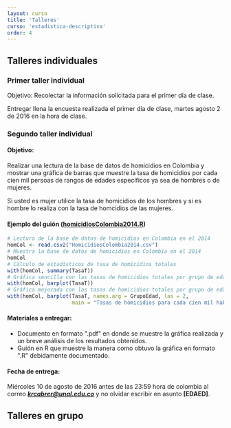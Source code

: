 ```yaml
---
layout: curso
title: 'Talleres'
curso: 'estadistica-descriptiva'
order: 4
---
```


## Talleres individuales

### Primer taller individual

Objetivo: Recolectar la información solicitada para el primer día de clase.

Entregar llena la encuesta realizada el primer día de clase, martes
agosto 2 de 2016 en la hora de clase.


### Segundo taller individual

#### Objetivo:

Realizar una lectura de la base de datos de homicidios en Colombia
y mostrar una gráfica de barras que muestre la tasa de homicidios por
cada cien mil persoas de rangos de edades específicos ya sea de hombres o
de mujeres.

Si usted es mujer utilice la tasa de homicidios de los hombres y si es hombre
lo realiza con la tasa de homcidios de las mujeres.

#### Ejemplo del guión ([homicidiosColombia2014.R](./guiones/HomicidiosColombia2014.R))

```r
# Lectura de la base de datos de homicidios en Colombia en el 2014
homCol <- read.csv2("HomicidiosColombia2014.csv")
# Muestra la base de datos de homicidios en Colombia en el 2014
homCol
# Cálculo de estadísticos de tasa de homicidios totales
with(homCol, summary(TasaT))
# Gráfica sencilla con las tasas de homicidios totales por grupo de edad
with(homCol, barplot(TasaT))
# Gráfica mejorada con las tasas de homicidios totales por grupo de edad
with(homCol, barplot(TasaT, names.arg = GrupoEdad, las = 2,
                     main = "Tasas de homicidios para cada cien mil habitantes"))     
```

#### Materiales a entregar:

 + Documento en formato ".pdf" en donde se muestre la gráfica realizada y
   un breve análisis de los resultados obtenidos.
 + Guión en R que muestre la manera como obtuvo la gráfica en formato ".R"
   debidamente documentado.

#### Fecha de entrega:

Miércoles 10 de agosto de 2016 antes de las 23:59 hora de colombia al correo
***krcabrer@unal.edu.co*** y no olvidar escribir en asunto **[EDAED]**.

## Talleres en grupo
